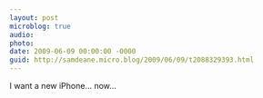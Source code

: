```yaml
---
layout: post
microblog: true
audio: 
photo: 
date: 2009-06-09 00:00:00 -0000
guid: http://samdeane.micro.blog/2009/06/09/t2088329393.html
---
```

I want a new iPhone... now...
